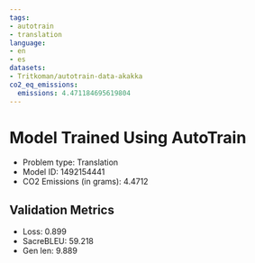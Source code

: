 ```yaml
---
tags:
- autotrain
- translation
language:
- en
- es
datasets:
- Tritkoman/autotrain-data-akakka
co2_eq_emissions:
  emissions: 4.471184695619804
---
```


# Model Trained Using AutoTrain

- Problem type: Translation
- Model ID: 1492154441
- CO2 Emissions (in grams): 4.4712

## Validation Metrics

- Loss: 0.899
- SacreBLEU: 59.218
- Gen len: 9.889